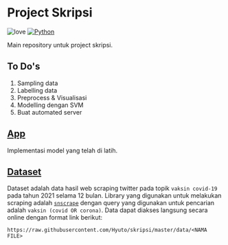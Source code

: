 # Project Skripsi

![love](https://img.shields.io/badge/Made%20with-🖤-white)
[![Python](https://img.shields.io/badge/Python%203-white?logo=python)](https://www.python.org/)

Main repository untuk project skripsi.

## To Do's

1. Sampling data
2. Labelling data
3. Preprocess & Visualisasi
4. Modelling dengan SVM
5. Buat automated server

## [App](https://github.com/Hyuto/skripsi-app)

Implementasi model yang telah di latih.

## [Dataset](.data)

Dataset adalah data hasil web scraping twitter pada topik `vaksin covid-19` pada tahun 2021 selama 12
bulan. Library yang digunakan untuk melakukan scraping adalah [`snscrape`](https://github.com/JustAnotherArchivist/snscrape)
dengan query yang digunakan untuk pencarian adalah `vaksin (covid OR corona)`. Data dapat diakses
langsung secara online dengan format link berikut:

```
https://raw.githubusercontent.com/Hyuto/skripsi/master/data/<NAMA FILE>
```
